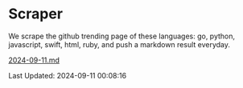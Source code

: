 # Scraper

We scrape the github trending page of these languages: go, python, javascript, swift, html, ruby, and push a markdown result everyday.

[2024-09-11.md](https://github.com/henson/Scraper/blob/master/2024-09-11.md)

Last Updated: 2024-09-11 00:08:16
